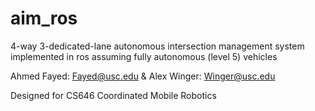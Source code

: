 # aim_ros
4-way 3-dedicated-lane autonomous intersection management system implemented in ros assuming fully autonomous (level 5) vehicles 


Ahmed Fayed: Fayed@usc.edu & Alex Winger: Winger@usc.edu

Designed for CS646 Coordinated Mobile Robotics
